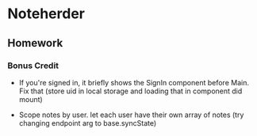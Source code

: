 # Noteherder

## Homework

### Bonus Credit

* If you're signed in, it briefly shows the SignIn component before Main. Fix that
    (store uid in local storage and loading that in component did mount)

* Scope notes by user. let each user have their own array of notes (try changing endpoint arg to base.syncState)
